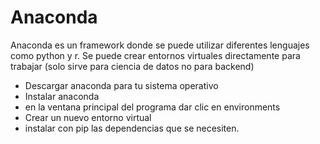 # Anaconda

Anaconda es un framework donde se puede utilizar diferentes lenguajes como python y r. Se puede crear entornos virtuales directamente para trabajar (solo sirve para ciencia de datos no para backend)

* Descargar anaconda para tu sistema operativo
* Instalar anaconda
* en la ventana principal del programa dar clic en environments
* Crear un nuevo entorno virtual
* instalar con pip las dependencias que se necesiten.